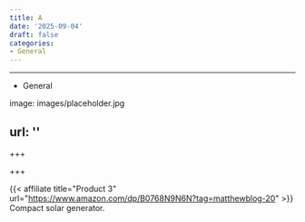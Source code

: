 ```yaml
---
title: A
date: '2025-09-04'
draft: false
categories:
- General
---
```


---

- General

image: images/placeholder.jpg

url: ''
---

+++






+++










{{< affiliate title="Product 3" url="https://www.amazon.com/dp/B0768N9N6N?tag=matthewblog-20" >}}
Compact solar generator.